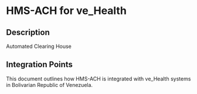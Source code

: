 # HMS-ACH for ve_Health

## Description

Automated Clearing House

## Integration Points

This document outlines how HMS-ACH is integrated with ve_Health systems in Bolivarian Republic of Venezuela.
